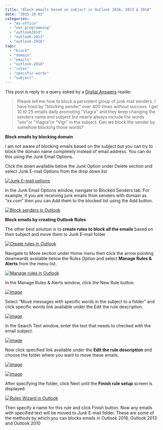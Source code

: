 ```yaml
---
title: "Block emails based on subject in Outlook 2016, 2013 & 2010"
date: "2015-10-03"
categories: 
  - "ms-office"
  - "not-programming"
  - "outlook2010"
  - "outlook-2013"
  - "outlook-2016"
tags: 
  - "block"
  - "domain"
  - "emails"
  - "outlook-2010"
  - "rules"
  - "specific-words"
  - "subject"
---
```


This post is reply to a query asked by a [Digital Answers](http://blogmines.com/blog/2011/01/19/how-to-quickly-block-a-sender-in-outlook-2010/#comment-244010) reader <Thanks Brian>

> Please tell me how to block a persistent group of junk mail senders. I have tried by "blocking sender" over 400 times without success. I get 10 t0 25 emails daily promoting "Viagra" and they keep changing the senders name and subject but nearly always include the words "sex"or "Viagra"or "Vigr" in the subject. Can we block the sender by somehow blocking those words?

**Block emails by blocking domain**

I am not aware of blocking emails based on the subject but you can try to block the domain name completely instead of email address. You can do this using the Junk Email Options.

Click the down available below the Junk Option under Delete section and select Junk E-mail Options from the drop down list

[![Junk E-mail options](images/1_image_thumb11.png "Junk E-mail options")](http://blogmines.com/blog/wp-content/uploads/2011/10/image11.png)

In the Junk Email Options window, navigate to Blocked Senders tab. For example, if you are receiving junk emails from senders with domain as “xx.com” then you can Add them to the blocked list using the Add button.

[![Block senders in Outlook](images/1_image_thumb12.png "Block senders in Outlook")](http://blogmines.com/blog/wp-content/uploads/2011/10/image12.png)

**Block emails by creating Outlook Rules**

The other best solution is to **create rules to block all the emails** based on their subject and move them to Junk E-mail folder

[![Create rules in Outlook ](images/3_image_thumb13.png "Create rules in Outlook ")](http://blogmines.com/blog/wp-content/uploads/2011/10/image13.png)

Navigate to Move section under Home menu then click the arrow pointing downwards available below the Rules Option and select **Manage Rules & Alerts** from the menu list.

[![Manage rules in Outlook](images/image_thumb21.png "Manage rules in Outlook")](http://blogmines.com/blog/wp-content/uploads/2011/10/image21.png)

In the Manage Rules & Alerts window, click the New Rule button.

[![image](images/image_thumb22.png "image")](http://blogmines.com/blog/wp-content/uploads/2011/10/image22.png)

Select “Move messages with specific words in the subject to a folder” and click specific words link available under the Edit the rule description.

[![image](images/1_image_thumb23.png "image")](http://blogmines.com/blog/wp-content/uploads/2011/10/image23.png)

In the Search Text window, enter the text that needs to checked with the email subject.

[![image](images/1_image_thumb24.png "image")](http://blogmines.com/blog/wp-content/uploads/2011/10/image24.png)

Now click specified link available under the **Edit the rule description** and choose the folder where you want to move these emails.

[![image](images/1_image_thumb25.png "image")](http://blogmines.com/blog/wp-content/uploads/2011/10/image25.png)

[![image](images/1_image_thumb26.png "image")](http://blogmines.com/blog/wp-content/uploads/2011/10/image26.png)

After specifying the folder, click Next until the **Finish rule setup** screen is displayed.

[![Rules Wizard in Outlook](images/1_image_thumb27.png "Rules Wizard in Outlook")](http://blogmines.com/blog/wp-content/uploads/2011/10/image27.png)

Then specify a name for this rule and click Finish button. Now any emails with specified text will be moved to Junk E-mail folder. These are some of the methods by which you can blocks emails in Outlook 2016, Outlook 2013 and Outlook 2010
